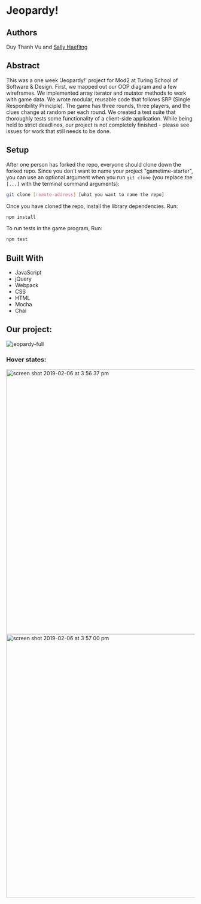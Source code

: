 # Jeopardy!

## Authors
Duy Thanh Vu
and
[Sally Haefling](https://github.com/SallyHaefling)

## Abstract

This was a one week 'Jeopardy!' project for Mod2 at Turing School of Software & Design. First, we mapped out our OOP diagram and a few wireframes. We implemented array iterator and mutator methods to work with game data. We wrote modular, reusable code that follows SRP (Single Responibility Principle). The game has three rounds, three players, and the clues change at random per each round. We created a test suite that thoroughly tests some functionality of a client-side application. While being held to strict deadlines, our project is not completely finished - please see issues for work that still needs to be done.

## Setup

After one person has forked the repo, everyone should clone down the forked repo. Since you don't want to name your project "gametime-starter", you can use an optional argument when you run `git clone` (you replace the `[...]` with the terminal command arguments):

```bash
git clone [remote-address] [what you want to name the repo]
```

Once you have cloned the repo, install the library dependencies. Run:

```bash
npm install
```
To run tests in the game program, Run:
```bash
npm test
```

## Built With

* JavaScript
* jQuery
* Webpack
* CSS
* HTML
* Mocha 
* Chai

## Our project:


![jeopardy-full](https://user-images.githubusercontent.com/40863560/52379798-b7125080-2a28-11e9-9651-53956358c9c1.png)


### Hover states:


<img width="707" alt="screen shot 2019-02-06 at 3 56 37 pm" src="https://user-images.githubusercontent.com/40863560/52379815-c85b5d00-2a28-11e9-8242-17c4d29e2ae3.png">

<img width="703" alt="screen shot 2019-02-06 at 3 57 00 pm" src="https://user-images.githubusercontent.com/40863560/52379826-d27d5b80-2a28-11e9-9a76-85ac82aeb6d7.png">
